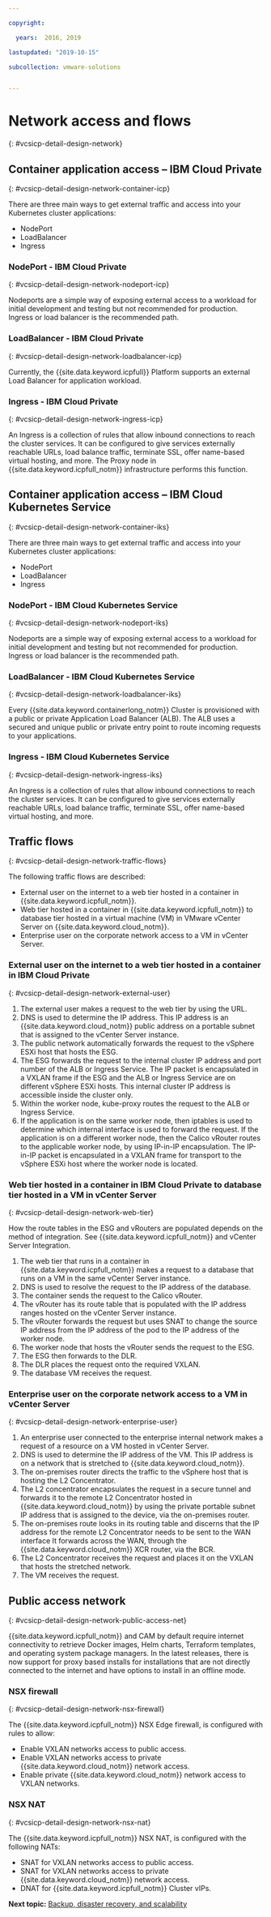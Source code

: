 ```yaml
---

copyright:

  years:  2016, 2019

lastupdated: "2019-10-15"

subcollection: vmware-solutions


---
```


# Network access and flows
{: #vcsicp-detail-design-network}

## Container application access – IBM Cloud Private
{: #vcsicp-detail-design-network-container-icp}

There are three main ways to get external traffic and access into your Kubernetes cluster applications:

- NodePort
- LoadBalancer
- Ingress

### NodePort - IBM Cloud Private
{: #vcsicp-detail-design-network-nodeport-icp}

Nodeports are a simple way of exposing external access to a workload for initial development and testing but not recommended for production. Ingress or load balancer is the recommended path.

### LoadBalancer - IBM Cloud Private
{: #vcsicp-detail-design-network-loadbalancer-icp}

Currently, the {{site.data.keyword.icpfull}} Platform supports an external Load Balancer for application workload.

### Ingress - IBM Cloud Private
{: #vcsicp-detail-design-network-ingress-icp}

An Ingress is a collection of rules that allow inbound connections to reach the cluster services. It can be configured to give services externally reachable URLs, load balance traffic, terminate SSL, offer name-based virtual hosting, and more.  The Proxy node in {{site.data.keyword.icpfull_notm}} infrastructure performs this function.

## Container application access – IBM Cloud Kubernetes Service
{: #vcsicp-detail-design-network-container-iks}

There are three main ways to get external traffic and access into your Kubernetes cluster applications:

- NodePort
- LoadBalancer
- Ingress

### NodePort - IBM Cloud Kubernetes Service
{: #vcsicp-detail-design-network-nodeport-iks}

Nodeports are a simple way of exposing external access to a workload for initial development and testing but not recommended for production. Ingress or load balancer is the recommended path.

### LoadBalancer - IBM Cloud Kubernetes Service
{: #vcsicp-detail-design-network-loadbalancer-iks}

Every {{site.data.keyword.containerlong_notm}} Cluster is provisioned with a public or private Application Load Balancer (ALB). The ALB uses a secured and unique public or private entry point to route incoming requests to your applications.

### Ingress - IBM Cloud Kubernetes Service
{: #vcsicp-detail-design-network-ingress-iks}

An Ingress is a collection of rules that allow inbound connections to reach the cluster services. It can be configured to give services externally reachable URLs, load balance traffic, terminate SSL, offer name-based virtual hosting, and more.

## Traffic flows
{: #vcsicp-detail-design-network-traffic-flows}

The following traffic flows are described:

- External user on the internet to a web tier hosted in a container in {{site.data.keyword.icpfull_notm}}.
- Web tier hosted in a container in {{site.data.keyword.icpfull_notm}} to database tier hosted in a virtual machine (VM) in VMware vCenter Server on {{site.data.keyword.cloud_notm}}.
- Enterprise user on the corporate network access to a VM in vCenter Server.

### External user on the internet to a web tier hosted in a container in IBM Cloud Private
{: #vcsicp-detail-design-network-external-user}

1. The external user makes a request to the web tier by using the URL.
2.	DNS is used to determine the IP address. This IP address is an {{site.data.keyword.cloud_notm}} public address on a portable subnet that is assigned to the vCenter Server instance.
3.	The public network automatically forwards the request to the vSphere ESXi host  that hosts the ESG.
4.	The ESG forwards the request to the internal cluster IP address and port number of the ALB or Ingress Service. The IP packet is encapsulated in a VXLAN frame if the ESG and the ALB or Ingress Service are on different vSphere ESXi hosts. This internal cluster IP address is accessible inside the cluster only.
5.	Within the worker node, kube-proxy routes the request to the ALB or Ingress Service.
6.	If the application is on the same worker node, then iptables is used to determine which internal interface is used to forward the request. If the application is on a different worker node, then the Calico vRouter routes to the applicable worker node, by using IP-in-IP encapsulation. The IP-in-IP packet is encapsulated in a VXLAN frame for transport to the vSphere ESXi host where the worker node is located.

### Web tier hosted in a container in IBM Cloud Private to database tier hosted in a VM in vCenter Server
{: #vcsicp-detail-design-network-web-tier}

How the route tables in the ESG and vRouters are populated depends on the method of integration. See {{site.data.keyword.icpfull_notm}} and vCenter Server Integration.

1.	The web tier that runs in a container in {{site.data.keyword.icpfull_notm}} makes a request to a database that runs on a VM in the same vCenter Server instance.
2.	DNS is used to resolve the request to the IP address of the database.
3.	The container sends the request to the Calico vRouter.
4.	The vRouter has its route table that is populated with the IP address ranges hosted on the vCenter Server instance.
5.	The vRouter forwards the request but uses SNAT to change the source IP address from the IP address of the pod to the IP address of the worker node.
6.	The worker node that hosts the vRouter sends the request to the ESG.
7.	The ESG then forwards to the DLR.
8.	The DLR places the request onto the required VXLAN.
9.	The database VM receives the request.

### Enterprise user on the corporate network access to a VM in vCenter Server
{: #vcsicp-detail-design-network-enterprise-user}

1.	An enterprise user connected to the enterprise internal network makes a request of a resource on a VM hosted in vCenter Server.
2.	DNS is used to determine the IP address of the VM. This IP address is on a network that is stretched to {{site.data.keyword.cloud_notm}}.
3.	The on-premises router directs the traffic to the vSphere host that is hosting the L2 Concentrator.
4.	The L2 concentrator encapsulates the request in a secure tunnel and forwards it to the remote L2 Concentrator hosted in {{site.data.keyword.cloud_notm}} by using the private portable subnet IP address that is assigned to the device, via the on-premises router.
5.	The on-premises route looks in its routing table and discerns that the IP address for the remote L2 Concentrator needs to be sent to the WAN interface It forwards across the WAN, through the {{site.data.keyword.cloud_notm}} XCR router, via the BCR.
6.	The L2 Concentrator receives the request and places it on the VXLAN that hosts the stretched network.
7.	The VM receives the request.

## Public access network
{: #vcsicp-detail-design-network-public-access-net}

{{site.data.keyword.icpfull_notm}} and CAM by default require internet connectivity to retrieve Docker images, Helm charts, Terraform templates, and operating system package managers.
In the latest releases, there is now support for proxy based installs for installations that are not directly connected to the internet and have options to install in an offline mode.

###	NSX firewall
{: #vcsicp-detail-design-network-nsx-firewall}

The {{site.data.keyword.icpfull_notm}} NSX Edge firewall, is configured with rules to allow:
*	Enable VXLAN networks access to public access.
*	Enable VXLAN networks access to private {{site.data.keyword.cloud_notm}} network access.
*	Enable private {{site.data.keyword.cloud_notm}} network access to VXLAN networks.

### NSX NAT
{: #vcsicp-detail-design-network-nsx-nat}

The {{site.data.keyword.icpfull_notm}} NSX NAT, is configured with the following NATs:
*	SNAT for VXLAN networks access to public access.
*	SNAT for VXLAN networks access to private {{site.data.keyword.cloud_notm}} network access.
*	DNAT for {{site.data.keyword.icpfull_notm}} Cluster vIPs.

**Next topic:** [Backup, disaster recovery, and scalability](/docs/services/vmwaresolutions?topic=vmware-solutions-vcsicp-detail-design-resiliency)
